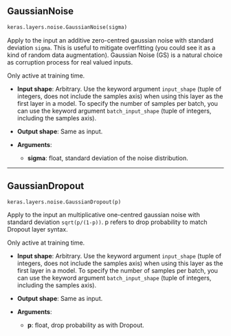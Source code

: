 

## GaussianNoise
```python
keras.layers.noise.GaussianNoise(sigma)
```
Apply to the input an additive zero-centred gaussian noise with standard deviation `sigma`. This is useful to mitigate overfitting (you could see it as a kind of random data augmentation). Gaussian Noise (GS) is a natural choice as corruption process for real valued inputs.

Only active at training time.

- __Input shape__: Arbitrary. Use the keyword argument `input_shape` (tuple of integers, does not include the samples axis) when using this layer as the first layer in a model. To specify the number of samples per batch, you can use the keyword argument `batch_input_shape` (tuple of integers, including the samples axis).

- __Output shape__: Same as input.

- __Arguments__:

    - __sigma__: float, standard deviation of the noise distribution.

---

## GaussianDropout
```python
keras.layers.noise.GaussianDropout(p)
```
Apply to the input an multiplicative one-centred gaussian noise with standard deviation `sqrt(p/(1-p))`. p refers to drop probability to match Dropout layer syntax. 

Only active at training time.

- __Input shape__: Arbitrary. Use the keyword argument `input_shape` (tuple of integers, does not include the samples axis) when using this layer as the first layer in a model. To specify the number of samples per batch, you can use the keyword argument `batch_input_shape` (tuple of integers, including the samples axis).

- __Output shape__: Same as input.

- __Arguments__:

    - __p__: float, drop probability as with Dropout.


